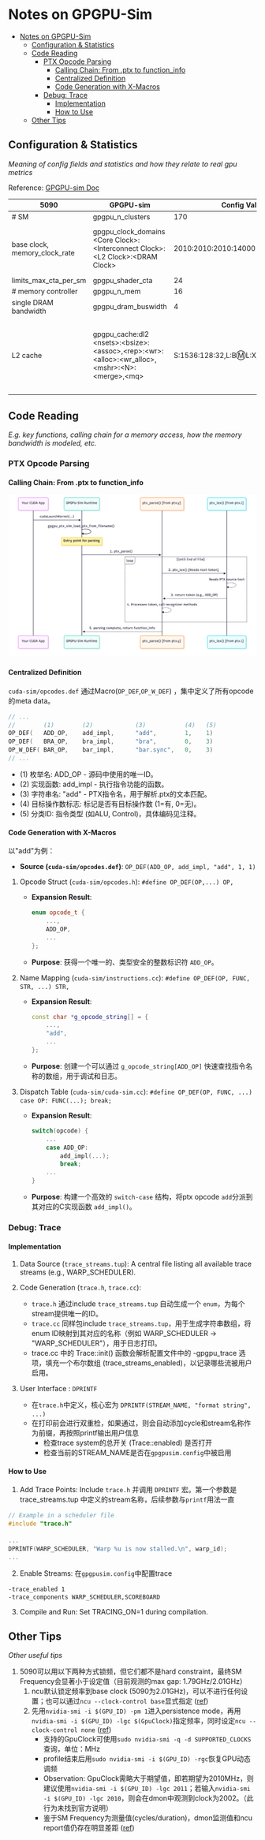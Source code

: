 # Notes on GPGPU-Sim

- [Notes on GPGPU-Sim](#notes-on-gpgpu-sim)
  - [Configuration \& Statistics](#configuration--statistics)
  - [Code Reading](#code-reading)
    - [PTX Opcode Parsing](#ptx-opcode-parsing)
      - [Calling Chain: From .ptx to function\_info](#calling-chain-from-ptx-to-function_info)
      - [Centralized Definition](#centralized-definition)
      - [Code Generation with X-Macros](#code-generation-with-x-macros)
    - [Debug: Trace](#debug-trace)
      - [Implementation](#implementation)
      - [How to Use](#how-to-use)
  - [Other Tips](#other-tips)

## Configuration & Statistics

*Meaning of config fields and statistics and how they relate to real gpu metrics*

Reference: [GPGPU-sim Doc](http://gpgpu-sim.org/manual/index.php/Main_Page#Configuration_Options)

| 5090 |  GPGPU-sim |  Config Value | Note |
| -- | -- | -- | -- |
| # SM | gpgpu_n_clusters | 170 | |
| base clock, memory_clock_rate | gpgpu_clock_domains \<Core Clock\>:\<Interconnect Clock\>:\<L2 Clock\>:\<DRAM Clock\> | 2010:2010:2010:14000 | Core & DRAM clock are confirmed by doc; interconnect & L2 clock just maintained the original convention (same as core clock), not confirmed.  |
| limits_max_cta_per_sm | gpgpu_shader_cta | 24 | |
| # memory controller | gpgpu_n_mem | 16 | |
| single DRAM bandwidth | gpgpu_dram_buswidth | 4 | |
| L2 cache | gpgpu_cache:dl2 \<nsets\>:\<bsize\>:\<assoc\>,\<rep\>:\<wr\>:\<alloc\>:\<wr_alloc\>,\<mshr\>:\<N\>:\<merge\>,\<mq\> | S:1536:128:32,L:B:m:L:X,A:192:4,32:0,32 | Only adjusted to make sure \<nsets\>x\<bsize\>x\<assoc\>x\<# memory controller\> = 96MB. Specific values are not confirmed. Addr mapping policy changed to XOR since original method (hash) needs manual encoding, but current number of sets is too big. |



## Code Reading

*E.g. key functions, calling chain for a memory access, how the memory bandwidth is modeled, etc.*

### PTX Opcode Parsing

#### Calling Chain: From .ptx to function_info
![PTX Opcode Parsing Flow](figs/ptx-parsing-calling-chain.png)

#### Centralized Definition

`cuda-sim/opcodes.def` 通过Macro(`OP_DEF`,`OP_W_DEF`) ，集中定义了所有opcode的meta data。

```c
// ...
//        (1)        (2)            (3)           (4)   (5)
OP_DEF(   ADD_OP,    add_impl,      "add",        1,    1)
OP_DEF(   BRA_OP,    bra_impl,      "bra",        0,    3)
OP_W_DEF( BAR_OP,    bar_impl,      "bar.sync",   0,    3)
// ...
```
- (1) 枚举名: ADD_OP - 源码中使用的唯一ID。
- (2) 实现函数: add_impl - 执行指令功能的函数。
- (3) 字符串名: "add" - PTX指令名，用于解析.ptx的文本匹配。
- (4) 目标操作数标志: 标记是否有目标操作数 (1=有, 0=无)。
- (5) 分类ID: 指令类型 (如ALU, Control)，具体编码见注释。

#### Code Generation with X-Macros

以"add"为例：

* **Source (`cuda-sim/opcodes.def`)**: `OP_DEF(ADD_OP, add_impl, "add", 1, 1)`

1. Opcode Struct (`cuda-sim/opcodes.h`): `#define OP_DEF(OP,...) OP,`
    * **Expansion Result**:
        ```cpp
        enum opcode_t {
            ...,
            ADD_OP,
            ...
        };
        ```
    * **Purpose**: 获得一个唯一的、类型安全的整数标识符 `ADD_OP`。

2. Name Mapping (`cuda-sim/instructions.cc`): `#define OP_DEF(OP, FUNC, STR, ...) STR,`
    * **Expansion Result**:
        ```cpp
        const char *g_opcode_string[] = {
            ...,
            "add",
            ...
        };
        ```
    * **Purpose**: 创建一个可以通过 `g_opcode_string[ADD_OP]` 快速查找指令名称的数组，用于调试和日志。

3. Dispatch Table (`cuda-sim/cuda-sim.cc`): `#define OP_DEF(OP, FUNC, ...) case OP: FUNC(...); break;`
    * **Expansion Result**:
        ```cpp
        switch(opcode) {
            ...
            case ADD_OP:
                add_impl(...);
                break;
            ...
        }
        ```
    * **Purpose**: 构建一个高效的 `switch-case` 结构，将ptx opcode `add`分派到其对应的C实现函数 `add_impl()`。


### Debug: Trace

#### Implementation
1. Data Source (`trace_streams.tup`): A central file listing all available trace streams (e.g., WARP_SCHEDULER).

2. Code Generation (`trace.h`, `trace.cc`): 
   - `trace.h` 通过include `trace_streams.tup` 自动生成一个 `enum`，为每个stream提供唯一的ID。
   - `trace.cc` 同样包include `trace_streams.tup`，用于生成字符串数组，将enum ID映射到其对应的名称（例如 WARP_SCHEDULER -> "WARP_SCHEDULER"），用于日志打印。
   - trace.cc 中的 Trace::init() 函数会解析配置文件中的 -gpgpu_trace 选项，填充一个布尔数组 (trace_streams_enabled)，以记录哪些流被用户启用。

3. User Interface : `DPRINTF`
   - 在`trace.h`中定义，核心宏为 `DPRINTF(STREAM_NAME, "format string", ...)`
   - 在打印前会进行双重检，如果通过，则会自动添加cycle和stream名称作为前缀，再按照printf输出用户信息
     - 检查trace system的总开关 (Trace::enabled) 是否打开
     - 检查当前的STREAM_NAME是否在`gpgpusim.config`中被启用
  
   
#### How to Use
1. Add Trace Points: Include `trace.h` 并调用 `DPRINTF` 宏。第一个参数是 trace_streams.tup 中定义的stream名称，后续参数与`printf`用法一直
```cpp
// Example in a scheduler file
#include "trace.h"

...
DPRINTF(WARP_SCHEDULER, "Warp %u is now stalled.\n", warp_id);
...
```

2. Enable Streams: 在`gpgpusim.config`中配置trace

```
-trace_enabled 1
-trace_components WARP_SCHEDULER,SCOREBOARD
```

3. Compile and Run: Set TRACING_ON=1 during compilation.



## Other Tips

*Other useful tips*

1. 5090可以用以下两种方式锁频，但它们都不是hard constraint，最终SM Frequency会显著小于设定值（目前观测的max gap: 1.79GHz/2.01GHz）
    1. ncu默认锁定频率到base clock (5090为2.01GHz)，可以不进行任何设置；也可以通过`ncu --clock-control base`显式指定 ([ref](https://docs.nvidia.com/nsight-compute/ProfilingGuide/index.html#clock-control))
    2. 先用`nvidia-smi -i $(GPU_ID) -pm 1`进入persistence mode，再用`nvidia-smi -i $(GPU_ID) -lgc $(GpuClock)`指定频率，同时设定`ncu --clock-control none` ([ref](https://stackoverflow.com/questions/64701751/can-i-fix-my-gpu-clock-rate-to-ensure-consistent-profiling-results))
       - 支持的GpuClock可使用`sudo nvidia-smi -q -d SUPPORTED_CLOCKS`查询，单位：MHz
       - profile结束后用`sudo nvidia-smi -i $(GPU_ID) -rgc`恢复GPU动态调频
       - Observation: GpuClock需略大于期望值，即若期望为2010MHz，则建议使用`nvidia-smi -i $(GPU_ID) -lgc 2011`；若输入`nvidia-smi -i $(GPU_ID) -lgc 2010`，则会在dmon中观测到clock为2002。（此行为未找到官方说明）
       - 鉴于SM Frequency为测量值(cycles/duration)，dmon监测值和ncu report值仍存在明显差距 ([ref](https://forums.developer.nvidia.com/t/sm-frequency-reported-in-nsight-compute/264271))
